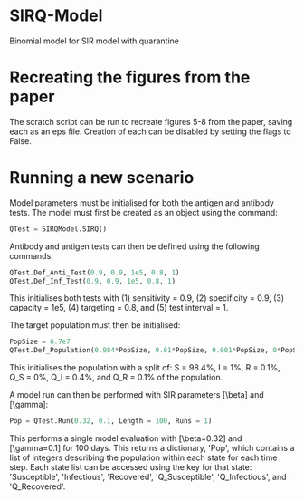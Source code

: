 # SIRQ-Model
Binomial model for SIR model with quarantine

# Recreating the figures from the paper
The scratch script can be run to recreate figures 5-8 from the paper, saving each as an eps file. Creation of each can be disabled by setting the flags to False.

# Running a new scenario
Model parameters must be initialised for both the antigen and antibody tests. The model must first be created as an object using the command:
``` python
QTest = SIRQModel.SIRQ()
```

Antibody and antigen tests can then be defined using the following commands:

``` python
QTest.Def_Anti_Test(0.9, 0.9, 1e5, 0.8, 1)
QTest.Def_Inf_Test(0.9, 0.9, 1e5, 0.8, 1)
```

This initialises both tests with (1) sensitivity = 0.9, (2) specificity = 0.9, (3) capacity = 1e5, (4) targeting = 0.8, and (5) test interval = 1.

The target population must then be initialised:

``` python
PopSize = 6.7e7
QTest.Def_Population(0.984*PopSize, 0.01*PopSize, 0.001*PopSize, 0*PopSize, 0.004*PopSize, 0.001*PopSize)
```

This initialises the population with a split of: S = 98.4%, I = 1%, R = 0.1%, Q_S = 0%, Q_I = 0.4%, and Q_R = 0.1% of the population.

A model run can then be performed with SIR parameters \[\beta\] and \[\gamma\]:

``` python
Pop = QTest.Run(0.32, 0.1, Length = 100, Runs = 1)
```

This performs a single model evaluation with \[\beta=0.32\] and \[\gamma=0.1\] for 100 days. This returns a dictionary, 'Pop', which contains a list of integers describing the population within each state for each time step. Each state list can be accessed using the key for that state: 'Susceptible', 'Infectious', 'Recovered', 'Q_Susceptible', 'Q_Infectious', and 'Q_Recovered'.
